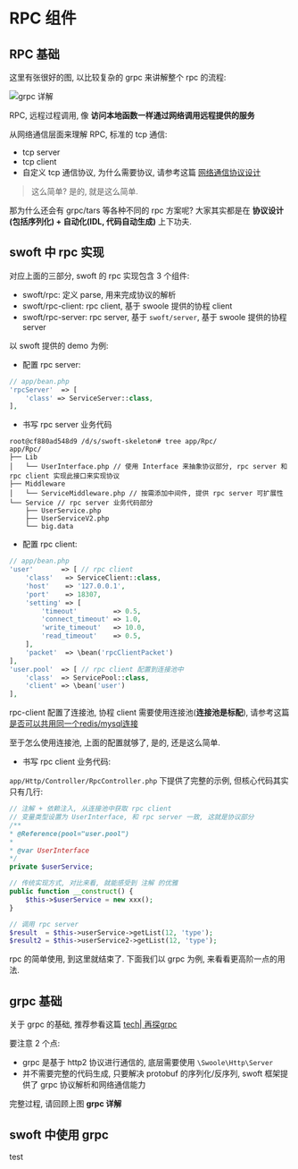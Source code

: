 # RPC 组件

## RPC 基础

这里有张很好的图, 以比较复杂的 grpc 来讲解整个 rpc 的流程:

![grpc 详解](http://qiniu.daydaygo.top/20190520103806.png)

RPC, 远程过程调用, 像 **访问本地函数一样通过网络调用远程提供的服务**

从网络通信层面来理解 RPC, 标准的 tcp 通信:
- tcp server
- tcp client
- 自定义 tcp 通信协议, 为什么需要协议, 请参考这篇 [网络通信协议设计](https://wiki.swoole.com/wiki/page/484.html)

> 这么简单? 是的, 就是这么简单.

那为什么还会有 grpc/tars 等各种不同的 rpc 方案呢? 大家其实都是在 **协议设计(包括序列化) + 自动化(IDL, 代码自动生成)** 上下功夫.

## swoft 中 rpc 实现

对应上面的三部分, swoft 的 rpc 实现包含 3 个组件:
- swoft/rpc: 定义 parse, 用来完成协议的解析
- swoft/rpc-client: rpc client, 基于 swoole 提供的协程 client
- swoft/rpc-server: rpc server, 基于 `swoft/server`, 基于 swoole 提供的协程 server

以 swoft 提供的 demo 为例:

- 配置 rpc server:

```php
// app/bean.php
'rpcServer'  => [
    'class' => ServiceServer::class,
],
```

- 书写 rpc server 业务代码

```
root@cf880ad548d9 /d/s/swoft-skeleton# tree app/Rpc/
app/Rpc/
├── Lib
│   └── UserInterface.php // 使用 Interface 来抽象协议部分, rpc server 和 rpc client 实现此接口来实现协议
├── Middleware
│   └── ServiceMiddleware.php // 按需添加中间件, 提供 rpc server 可扩展性
└── Service // rpc server 业务代码部分
    ├── UserService.php
    ├── UserServiceV2.php
    └── big.data
```

- 配置 rpc client:

```php
// app/bean.php
'user'       => [ // rpc client
    'class'   => ServiceClient::class,
    'host'    => '127.0.0.1',
    'port'    => 18307,
    'setting' => [
        'timeout'         => 0.5,
        'connect_timeout' => 1.0,
        'write_timeout'   => 10.0,
        'read_timeout'    => 0.5,
    ],
    'packet'  => \bean('rpcClientPacket')
],
'user.pool'  => [ // rpc client 配置到连接池中
    'class'  => ServicePool::class,
    'client' => \bean('user')
],
```

rpc-client 配置了连接池, 协程 client 需要使用连接池(**连接池是标配**), 请参考这篇 [是否可以共用同一个redis/mysql连接](https://wiki.swoole.com/wiki/page/325.html)

至于怎么使用连接池, 上面的配置就够了, 是的, 还是这么简单.

- 书写 rpc client 业务代码:

`app/Http/Controller/RpcController.php` 下提供了完整的示例, 但核心代码其实只有几行:

```php
// 注解 + 依赖注入, 从连接池中获取 rpc client
// 变量类型设置为 UserInterface, 和 rpc server 一致, 这就是协议部分
/**
* @Reference(pool="user.pool")
*
* @var UserInterface
*/
private $userService;

// 传统实现方式, 对比来看, 就能感受到 注解 的优雅
public function __construct() {
    $this->$userService = new xxx();
}

// 调用 rpc server
$result  = $this->userService->getList(12, 'type');
$result2 = $this->userService2->getList(12, 'type');
```

rpc 的简单使用, 到这里就结束了. 下面我们以 grpc 为例, 来看看更高阶一点的用法.

## grpc 基础

关于 grpc 的基础, 推荐参看这篇 [tech| 再探grpc](https://www.jianshu.com/p/f3221df39e6f)

要注意 2 个点:

- grpc 是基于 http2 协议进行通信的, 底层需要使用 `\Swoole\Http\Server`
- 并不需要完整的代码生成, 只要解决 protobuf 的序列化/反序列, swoft 框架提供了 grpc 协议解析和网络通信能力

完整过程, 请回顾上图 **grpc 详解**

## swoft 中使用 grpc

test
